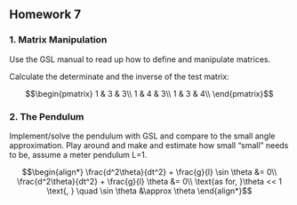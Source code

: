 ## Homework 7

### 1. Matrix Manipulation

Use the GSL manual to read up how to define and manipulate matrices.

Calculate the determinate and the inverse of the test matrix:

```math
\begin{pmatrix}
  1 & 3 & 3\\
  1 & 4 & 3\\
  1 & 3 & 4\\
\end{pmatrix}
```
### 2. The Pendulum

Implement/solve the pendulum with GSL and compare to the small angle approximation. Play around and make and estimate how small “small” needs to be, assume a meter pendulum L=1.

```math
\begin{align*}
  \frac{d^2\theta}{dt^2} + \frac{g}{l} \sin \theta &= 0\\
  \frac{d^2\theta}{dt^2} + \frac{g}{l} \theta &= 0\\
  \text{as for, }\theta << 1 \text{, } \quad \sin \theta &\approx \theta
\end{align*}
```
